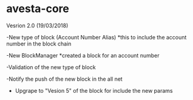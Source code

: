 # avesta-core
Vesrion 2.0 (19/03/2018)

-New type of block (Account Number Alias)
*this to include the account number in the block chain

-New BlockManager
*created a block for an account number

-Validation of the new type of block

-Notify the push of the new block in the all net

- Upgrape to "Vesion 5" of the block for include the new params 
